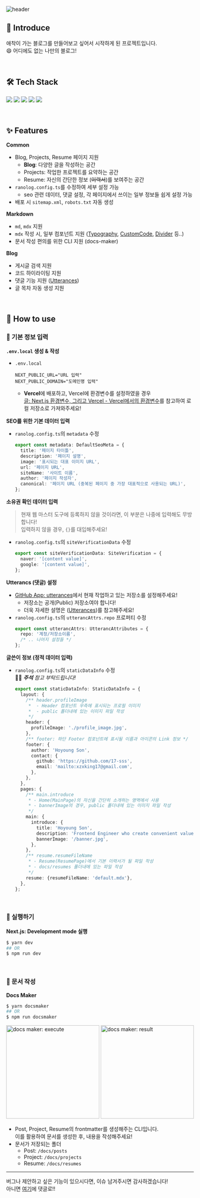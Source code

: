 ![header](https://capsule-render.vercel.app/api?type=waving&color=auto&height=200&section=header&text=Ranolog%20🦖&fontSize=72&animation=fadeIn)

## 👋 Introduce

애착이 가는 블로그를 만들어보고 싶어서 시작하게 된 프로젝트입니다.  
😄 어디에도 없는 나만의 블로그!

<br/>

## 🛠️ Tech Stack

<p>
  <img src="https://img.shields.io/badge/TypeScript-3178C6?style=flat-square&logo=TypeScript&logoColor=white"/>
  <img src="https://img.shields.io/badge/React-61DAFB?style=flat-square&logo=React&logoColor=white"/>
  <img src="https://img.shields.io/badge/Storybook-FF4785?style=flat-square&logo=Storybook&logoColor=white"/>
  <img src="https://img.shields.io/badge/Next.js-000000?style=flat-square&logo=Next.js&logoColor=white"/>
  <img src="https://img.shields.io/badge/Vercel-000000?style=flat-square&logo=Vercel&logoColor=white"/>
</p>

<br/>

## ✨ Features

**Common**

- Blog, Projects, Resume 페이지 지원
  - **Blog**: 다양한 글을 작성하는 공간
  - Projects: 작업한 프로젝트를 요약하는 공간
  - Resume: 자신의 간단한 정보 (~~이력서~~)를 보여주는 공간
- `ranolog.config.ts`를 수정하여 세부 설정 가능
  - seo 관련 데이터, 댓글 설정, 각 페이지에서 쓰이는 일부 정보들 쉽게 설정 가능
- 배포 시 `sitemap.xml`, `robots.txt` 자동 생성

**Markdown**

- `md`, `mdx` 지원
- `mdx` 작성 시, 일부 컴포넌트 지원 ([Typography](https://ranolog-storybook.vercel.app/?path=/story/components-shared-typography--all-variant), [CustomCode](https://ranolog-storybook.vercel.app/?path=/story/components-shared-customcode--all-colors), [Divider](https://ranolog-storybook.vercel.app/?path=/story/components-shared-divider--default) 등..)
- 문서 작성 편의를 위한 CLI 지원 (docs-maker)

**Blog**

- 게시글 검색 지원
- 코드 하이라이팅 지원
- 댓글 기능 지원 ([Utterances](https://utteranc.es/))
- 글 목차 자동 생성 지원

<br/>

## 🤔 How to use

### 📝 기본 정보 입력

**`.env.local` 생성 & 작성**

- `.env.local`
  ```
  NEXT_PUBLIC_URL="URL 입력"
  NEXT_PUBLIC_DOMAIN="도메인명 입력"
  ```
  - **Vercel**에 배포하고, Vercel에 환경변수를 설정하였을 경우  
    [글: Next.js 환경변수, 그리고 Vercel - Vercel에서의 환경변수](http://hoyoung.dev/blog/2022-12-21-nextjs_env)를 참고하여 로컬 저장소로 가져와주세요!

**SEO를 위한 기본 데이터 입력**

- `ranolog.config.ts`의 `metadata` 수정
  ```ts
  export const metadata: DefaultSeoMeta = {
    title: '페이지 타이틀',
    description: '페이지 설명',
    image: '표시되는 대표 이미지 URL',
    url: '페이지 URL',
    siteName: '사이트 이름',
    author: '페이지 작성자',
    canonical: '페이지 URL (중복된 페이지 중 가장 대표적으로 사용되는 URL)',
  };
  ```

**소유권 확인 데이터 입력**

> 현재 웹 마스터 도구에 등록하지 않을 것이라면, 이 부분은 나중에 입력해도 무방합니다!  
> 입력하지 않을 경우, `{}`를 대입해주세요!

- `ranolog.config.ts`의 `siteVerificationData` 수정
  ```ts
  export const siteVerificationData: SiteVerification = {
    naver: '[content value]',
    google: '[content value]',
  };
  ```

**Utterancs (댓글) 설정**

- [GitHub App: utterances](https://github.com/apps/utterances)에서 현재 작업하고 있는 저장소를 설정해주세요!
  - 저장소는 공개(Public) 저장소여야 합니다!
  - 더욱 자세한 설명은 ([Utterances](https://utteranc.es/))를 참고해주세요!
- `ranolog.config.ts`의 `utterancAttrs.repo` 프로퍼티 수정
  ```ts
  export const utterancAttrs: UtterancAttributes = {
    repo: '계정/저장소이름',
    /* .. 나머지 설정들 */
  };
  ```

**글쓴이 정보 (정적 데이터 입력)**

- `ranolog.config.ts`의 `staticDataInfo` 수정  
  🙇‍♂️ _**주석** 참고 부탁드립니다!_
  ```ts
  export const staticDataInfo: StaticDataInfo = {
    layout: {
      /** header.profileImage
       *  - Header 컴포넌트 우측에 표시되는 프로필 이미지
       *  - public 폴더내에 있는 이미지 파일 작성
       */
      header: {
        profileImage: './profile_image.jpg',
      },
      /** footer: 하단 Footer 컴포넌트에 표시될 이름과 아이콘의 Link 정보 */
      footer: {
        author: 'Hoyoung Son',
        contact: {
          github: 'https://github.com/17-sss',
          email: 'mailto:xzxking17@gmail.com',
        },
      },
    },
    pages: {
      /** main.introduce
       * - Home(MainPage)의 자신을 간단히 소개하는 영역에서 사용
       * - bannerImage의 경우, public 폴더내에 있는 이미지 파일 작성
       */
      main: {
        introduce: {
          title: 'Hoyoung Son',
          description: 'Frontend Engineer who create convenient value.',
          bannerImage: '/banner.jpg',
        },
      },
      /** resume.resumeFileName
       * - Resume(ResumePage)에서 기본 이력서가 될 파일 작성
       * - docs/resumes 폴더내에 있는 파일 작성
       */
      resume: {resumeFileName: 'default.mdx'},
    },
  };
  ```

<br/>

### 🏃 실행하기

**Next.js: Development mode 실행**

```sh
$ yarn dev
## OR
$ npm run dev
```

<br/>

### 📄 문서 작성

**Docs Maker**

```sh
$ yarn docsmaker
## OR
$ npm run docsmaker
```

<p>
  <img height="250" src="https://user-images.githubusercontent.com/33610315/208958946-3b7f630a-547a-4d14-992d-fc4b3e4265ad.gif" alt="docs maker: execute" />
  <img height="250" src="https://user-images.githubusercontent.com/33610315/208958981-4a8095c7-1ef0-4f5a-86b1-25403695235f.png" alt="docs maker: result" >
</p>

- Post, Project, Resume의 frontmatter를 생성해주는 CLI입니다.  
  이를 활용하여 문서를 생성한 후, 내용을 작성해주세요!
- 문서가 저장되는 폴더
  - Post: `/docs/posts`
  - Project: `/docs/projects`
  - Resume: `/docs/resumes`

---

버그나 제안하고 싶은 기능이 있으시다면, 이슈 남겨주시면 감사하겠습니다!  
아니면 [여기](https://hoyoung.dev/blog/2022-12-09-firstpost)에 댓글로!!
